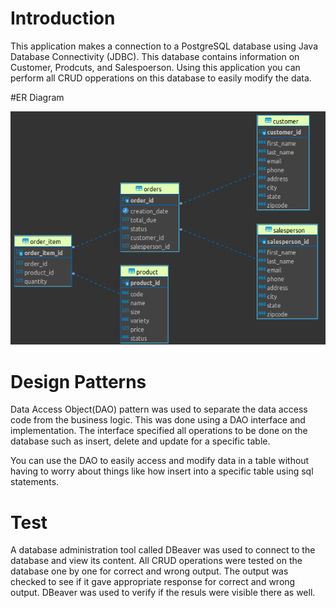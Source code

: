 # Introduction
This application makes a connection to a PostgreSQL database using Java Database Connectivity (JDBC).
This database contains information on Customer, Prodcuts, and Salespoerson.
Using this application you can perform all CRUD opperations on this database to easily modify the data.

#ER Diagram


![img.png](img.png)

# Design Patterns
Data Access Object(DAO) pattern was used to separate the data access code from the business logic.
This was done using a DAO interface and implementation.  The interface specified all operations to
be done on the database such as insert, delete and update for a specific table. 

You can use the DAO to easily access and modify data in a table without having to worry about things
like how insert into a specific table using sql statements.

# Test
A database administration tool called DBeaver was used to connect to the database and view its content.
All CRUD operations were tested on the database one by one for correct and wrong output.
The output was checked to see if it gave appropriate response for correct and wrong output.
DBeaver was used to verify if the resuls were visible there as well.